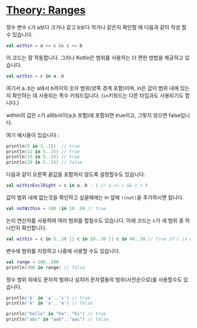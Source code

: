 # [Theory: Ranges](https://hyperskill.org/learn/step/4633)

정수 변수 c가 a보다 크거나 같고 b보다 작거나 같은지 확인할 때 다음과 같이 작성 할 수 있습니다.

```kotlin
val within = a <= c && c <= b
```
이 코드는 잘 작동합니다. 그러나 Kotlin은 범위를 사용하는 더 편한 방법을 제공하고 있습니다.

```kotlin
val within = c in a..b
```
여기서 a..b는 a에서 b까지의 숫자 범위(양쪽 경계 포함)이며, in은 값이 범위 내에 있는지 확인하는 데 사용되는 특수 키워드입니다. (`in`키워드는 다른 타입과도 사용되기도 합니다.)

within의 값은 c가 a와b사이(a,b 포함)에 포함되면 true이고, 그렇지 않으면 false입니다.

여기 예시들이 있습니다 :
```kotlin
println(5 in 5..15)  // true
println(12 in 5..15) // true
println(15 in 5..15) // true
println(20 in 5..15) // false
```
다음과 같이 오른쪽 끝값을 포함하지 않도록 설정할수도 있습니다.
```kotlin
val withinExclRight = c in a..b - 1 // a <= c && c < b
```
값이 범위 내에 없는것을 확인하고 싶을때에는 in 앞에 `!(not)`을 추가하시면 됩니다.
```kotlin
val notWithin = 100 !in 10..99 // true
```
논리 연산자를 사용하여 여러 범위를 합칠수도 있습니다. 아래 코드는 c가 세 범위 중 하나인지 확인합니다.
```kotlin
val within = c in 5..10 || c in 20..30 || c in 40..50 // true if c is within at least one range
```
변수에 범위를 지정하고 나중에 사용할 수도 있습니다.
```kotlin
val range = 100..200
println(300 in range) // false
```
정수 범위 외에도 문자의 범위나 심지어 문자열들의 범위(사전순으로)를 사용할수도 있습니다.
```kotlin
println('b' in 'a'..'c') // true
println('k' in 'a'..'e') // false

println("hello" in "he".."hi") // true
println("abc" in "aab".."aac") // false
```
